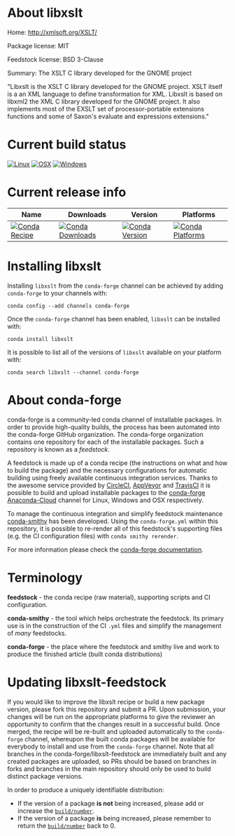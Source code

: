 About libxslt
=============

Home: http://xmlsoft.org/XSLT/

Package license: MIT

Feedstock license: BSD 3-Clause

Summary: The XSLT C library developed for the GNOME project

"Libxslt is the XSLT C library developed for the GNOME project.
XSLT itself is a an XML language to define transformation for XML.
Libxslt is based on libxml2 the XML C library developed for the GNOME project.
It also implements most of the EXSLT set of processor-portable extensions functions
and some of Saxon's evaluate and expressions extensions."


Current build status
====================

[![Linux](https://img.shields.io/circleci/project/github/conda-forge/libxslt-feedstock/master.svg?label=Linux)](https://circleci.com/gh/conda-forge/libxslt-feedstock)
[![OSX](https://img.shields.io/travis/conda-forge/libxslt-feedstock/master.svg?label=macOS)](https://travis-ci.org/conda-forge/libxslt-feedstock)
[![Windows](https://img.shields.io/appveyor/ci/conda-forge/libxslt-feedstock/master.svg?label=Windows)](https://ci.appveyor.com/project/conda-forge/libxslt-feedstock/branch/master)

Current release info
====================

| Name | Downloads | Version | Platforms |
| --- | --- | --- | --- |
| [![Conda Recipe](https://img.shields.io/badge/recipe-libxslt-green.svg)](https://anaconda.org/conda-forge/libxslt) | [![Conda Downloads](https://img.shields.io/conda/dn/conda-forge/libxslt.svg)](https://anaconda.org/conda-forge/libxslt) | [![Conda Version](https://img.shields.io/conda/vn/conda-forge/libxslt.svg)](https://anaconda.org/conda-forge/libxslt) | [![Conda Platforms](https://img.shields.io/conda/pn/conda-forge/libxslt.svg)](https://anaconda.org/conda-forge/libxslt) |

Installing libxslt
==================

Installing `libxslt` from the `conda-forge` channel can be achieved by adding `conda-forge` to your channels with:

```
conda config --add channels conda-forge
```

Once the `conda-forge` channel has been enabled, `libxslt` can be installed with:

```
conda install libxslt
```

It is possible to list all of the versions of `libxslt` available on your platform with:

```
conda search libxslt --channel conda-forge
```


About conda-forge
=================

conda-forge is a community-led conda channel of installable packages.
In order to provide high-quality builds, the process has been automated into the
conda-forge GitHub organization. The conda-forge organization contains one repository
for each of the installable packages. Such a repository is known as a *feedstock*.

A feedstock is made up of a conda recipe (the instructions on what and how to build
the package) and the necessary configurations for automatic building using freely
available continuous integration services. Thanks to the awesome service provided by
[CircleCI](https://circleci.com/), [AppVeyor](https://www.appveyor.com/)
and [TravisCI](https://travis-ci.org/) it is possible to build and upload installable
packages to the [conda-forge](https://anaconda.org/conda-forge)
[Anaconda-Cloud](https://anaconda.org/) channel for Linux, Windows and OSX respectively.

To manage the continuous integration and simplify feedstock maintenance
[conda-smithy](https://github.com/conda-forge/conda-smithy) has been developed.
Using the ``conda-forge.yml`` within this repository, it is possible to re-render all of
this feedstock's supporting files (e.g. the CI configuration files) with ``conda smithy rerender``.

For more information please check the [conda-forge documentation](https://conda-forge.org/docs/).

Terminology
===========

**feedstock** - the conda recipe (raw material), supporting scripts and CI configuration.

**conda-smithy** - the tool which helps orchestrate the feedstock.
                   Its primary use is in the construction of the CI ``.yml`` files
                   and simplify the management of *many* feedstocks.

**conda-forge** - the place where the feedstock and smithy live and work to
                  produce the finished article (built conda distributions)


Updating libxslt-feedstock
==========================

If you would like to improve the libxslt recipe or build a new
package version, please fork this repository and submit a PR. Upon submission,
your changes will be run on the appropriate platforms to give the reviewer an
opportunity to confirm that the changes result in a successful build. Once
merged, the recipe will be re-built and uploaded automatically to the
`conda-forge` channel, whereupon the built conda packages will be available for
everybody to install and use from the `conda-forge` channel.
Note that all branches in the conda-forge/libxslt-feedstock are
immediately built and any created packages are uploaded, so PRs should be based
on branches in forks and branches in the main repository should only be used to
build distinct package versions.

In order to produce a uniquely identifiable distribution:
 * If the version of a package **is not** being increased, please add or increase
   the [``build/number``](https://conda.io/docs/user-guide/tasks/build-packages/define-metadata.html#build-number-and-string).
 * If the version of a package **is** being increased, please remember to return
   the [``build/number``](https://conda.io/docs/user-guide/tasks/build-packages/define-metadata.html#build-number-and-string)
   back to 0.
